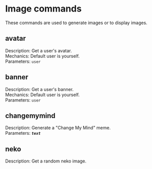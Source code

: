 # Image commands
These commands are used to generate images or to display images.

## avatar
Description: Get a user's avatar. \
Mechanics: Default user is yourself. \
Parameters: `user`

## banner
Description: Get a user's banner. \
Mechanics: Default user is yourself. \
Parameters: `user`

## changemymind
Description: Generate a "Change My Mind" meme. \
Parameters: ***`text`***

## neko
Description: Get a random neko image.